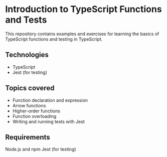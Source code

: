 # Introduction to TypeScript Functions and Tests
This repository contains examples and exercises for learning the basics of TypeScript functions and testing in TypeScript.

## Technologies
- TypeScript
- Jest (for testing)
## Topics covered
- Function declaration and expression
- Arrow functions
- Higher-order functions
- Function overloading
- Writing and running tests with Jest
## Requirements
Node.js and npm
Jest (for testing)
